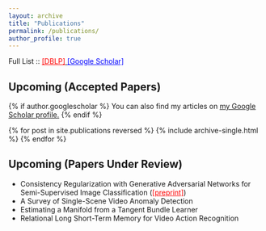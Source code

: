 ```yaml
---
layout: archive
title: "Publications"
permalink: /publications/
author_profile: true
---
```


Full List :: <u><a href="https://dblp.uni-trier.de/pers/v/Vatsavai:Ranga_Raju.html" style="color:red;" target="_blank">[DBLP]</a>
                <a href="https://scholar.google.com/citations?user=y-JsL4kAAAAJ&hl=en" style="color:blue;" target="_blank">[Google Scholar]</a></u>

## Upcoming (Accepted Papers)

{% if author.googlescholar %}
  You can also find my articles on <u><a href="{{author.googlescholar}}">my Google Scholar profile</a>.</u>
{% endif %}

{% for post in site.publications reversed %}
  {% include archive-single.html %}
{% endfor %}

## Upcoming (Papers Under Review)

* Consistency Regularization with Generative Adversarial Networks for Semi-Supervised Image Classification (<a href="https://arxiv.org/pdf/2007.03844.pdf" style="color:red;" target="_blank">[preprint]</a>)
* A Survey of Single-Scene Video Anomaly Detection
* Estimating a Manifold from a Tangent Bundle Learner
* Relational Long Short-Term Memory for Video Action Recognition
